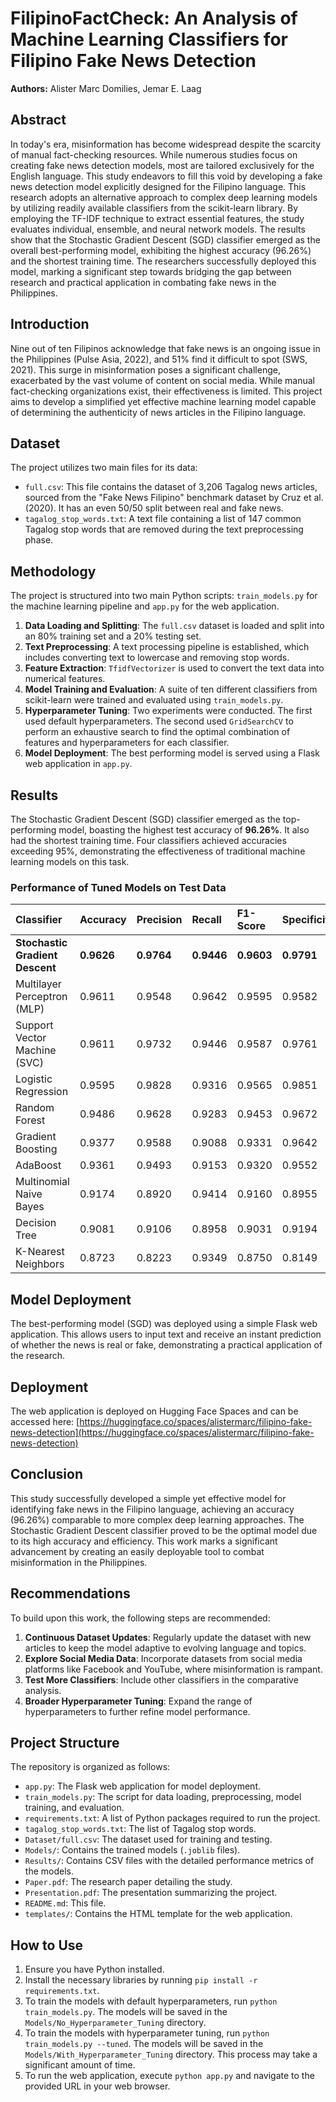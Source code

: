 # FilipinoFactCheck: An Analysis of Machine Learning Classifiers for Filipino Fake News Detection

**Authors:** Alister Marc Domilies, Jemar E. Laag

## Abstract

In today's era, misinformation has become widespread despite the scarcity of manual fact-checking resources. While numerous studies focus on creating fake news detection models, most are tailored exclusively for the English language. This study endeavors to fill this void by developing a fake news detection model explicitly designed for the Filipino language. This research adopts an alternative approach to complex deep learning models by utilizing readily available classifiers from the scikit-learn library. By employing the TF-IDF technique to extract essential features, the study evaluates individual, ensemble, and neural network models. The results show that the Stochastic Gradient Descent (SGD) classifier emerged as the overall best-performing model, exhibiting the highest accuracy (96.26%) and the shortest training time. The researchers successfully deployed this model, marking a significant step towards bridging the gap between research and practical application in combating fake news in the Philippines.

## Introduction

Nine out of ten Filipinos acknowledge that fake news is an ongoing issue in the Philippines (Pulse Asia, 2022), and 51% find it difficult to spot (SWS, 2021). This surge in misinformation poses a significant challenge, exacerbated by the vast volume of content on social media. While manual fact-checking organizations exist, their effectiveness is limited. This project aims to develop a simplified yet effective machine learning model capable of determining the authenticity of news articles in the Filipino language.

## Dataset

The project utilizes two main files for its data:

*   `full.csv`: This file contains the dataset of 3,206 Tagalog news articles, sourced from the "Fake News Filipino" benchmark dataset by Cruz et al. (2020). It has an even 50/50 split between real and fake news.
*   `tagalog_stop_words.txt`: A text file containing a list of 147 common Tagalog stop words that are removed during the text preprocessing phase.

## Methodology

The project is structured into two main Python scripts: `train_models.py` for the machine learning pipeline and `app.py` for the web application.

1.  **Data Loading and Splitting**: The `full.csv` dataset is loaded and split into an 80% training set and a 20% testing set.
2.  **Text Preprocessing**: A text processing pipeline is established, which includes converting text to lowercase and removing stop words.
3.  **Feature Extraction**: `TfidfVectorizer` is used to convert the text data into numerical features.
4.  **Model Training and Evaluation**: A suite of ten different classifiers from scikit-learn were trained and evaluated using `train_models.py`.
5.  **Hyperparameter Tuning**: Two experiments were conducted. The first used default hyperparameters. The second used `GridSearchCV` to perform an exhaustive search to find the optimal combination of features and hyperparameters for each classifier.
6.  **Model Deployment**: The best performing model is served using a Flask web application in `app.py`.

## Results

The Stochastic Gradient Descent (SGD) classifier emerged as the top-performing model, boasting the highest test accuracy of **96.26%**. It also had the shortest training time. Four classifiers achieved accuracies exceeding 95%, demonstrating the effectiveness of traditional machine learning models on this task.

### Performance of Tuned Models on Test Data

| Classifier | Accuracy | Precision | Recall | F1-Score | Specificity |
| :--- | :--- | :--- | :--- | :--- | :--- |
| **Stochastic Gradient Descent** | **0.9626** | **0.9764** | **0.9446** | **0.9603** | **0.9791** |
| Multilayer Perceptron (MLP) | 0.9611 | 0.9548 | 0.9642 | 0.9595 | 0.9582 |
| Support Vector Machine (SVC) | 0.9611 | 0.9732 | 0.9446 | 0.9587 | 0.9761 |
| Logistic Regression | 0.9595 | 0.9828 | 0.9316 | 0.9565 | 0.9851 |
| Random Forest | 0.9486 | 0.9628 | 0.9283 | 0.9453 | 0.9672 |
| Gradient Boosting | 0.9377 | 0.9588 | 0.9088 | 0.9331 | 0.9642 |
| AdaBoost | 0.9361 | 0.9493 | 0.9153 | 0.9320 | 0.9552 |
| Multinomial Naive Bayes | 0.9174 | 0.8920 | 0.9414 | 0.9160 | 0.8955 |
| Decision Tree | 0.9081 | 0.9106 | 0.8958 | 0.9031 | 0.9194 |
| K-Nearest Neighbors | 0.8723 | 0.8223 | 0.9349 | 0.8750 | 0.8149 |

## Model Deployment

The best-performing model (SGD) was deployed using a simple Flask web application. This allows users to input text and receive an instant prediction of whether the news is real or fake, demonstrating a practical application of the research.

## Deployment

The web application is deployed on Hugging Face Spaces and can be accessed here: [https://huggingface.co/spaces/alistermarc/filipino-fake-news-detection](https://huggingface.co/spaces/alistermarc/filipino-fake-news-detection)

## Conclusion

This study successfully developed a simple yet effective model for identifying fake news in the Filipino language, achieving an accuracy (96.26%) comparable to more complex deep learning approaches. The Stochastic Gradient Descent classifier proved to be the optimal model due to its high accuracy and efficiency. This work marks a significant advancement by creating an easily deployable tool to combat misinformation in the Philippines.

## Recommendations

To build upon this work, the following steps are recommended:
1.  **Continuous Dataset Updates**: Regularly update the dataset with new articles to keep the model adaptive to evolving language and topics.
2.  **Explore Social Media Data**: Incorporate datasets from social media platforms like Facebook and YouTube, where misinformation is rampant.
3.  **Test More Classifiers**: Include other classifiers in the comparative analysis.
4.  **Broader Hyperparameter Tuning**: Expand the range of hyperparameters to further refine model performance.

## Project Structure

The repository is organized as follows:

-   `app.py`: The Flask web application for model deployment.
-   `train_models.py`: The script for data loading, preprocessing, model training, and evaluation.
-   `requirements.txt`: A list of Python packages required to run the project.
-   `tagalog_stop_words.txt`: The list of Tagalog stop words.
-   `Dataset/full.csv`: The dataset used for training and testing.
-   `Models/`: Contains the trained models (`.joblib` files).
-   `Results/`: Contains CSV files with the detailed performance metrics of the models.
-   `Paper.pdf`: The research paper detailing the study.
-   `Presentation.pdf`: The presentation summarizing the project.
-   `README.md`: This file.
-   `templates/`: Contains the HTML template for the web application.

## How to Use

1.  Ensure you have Python installed.
2.  Install the necessary libraries by running `pip install -r requirements.txt`.
3.  To train the models with default hyperparameters, run `python train_models.py`. The models will be saved in the `Models/No_Hyperparameter_Tuning` directory.
4.  To train the models with hyperparameter tuning, run `python train_models.py --tuned`. The models will be saved in the `Models/With_Hyperparameter_Tuning` directory. This process may take a significant amount of time.
5.  To run the web application, execute `python app.py` and navigate to the provided URL in your web browser.
